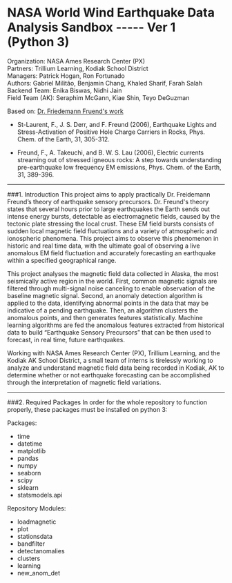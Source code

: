 NASA World Wind Earthquake Data Analysis Sandbox ----- Ver 1 (Python 3)
=======================================================================
Organization: NASA Ames Research Center (PX)  
Partners: Trillium Learning, Kodiak School District  
Managers: Patrick Hogan, Ron Fortunado  
Authors: Gabriel Militão, Benjamin Chang, Khaled Sharif, Farah Salah  
Backend Team: Enika Biswas, Nidhi Jain  
Field Team (AK): Seraphim McGann, Kiae Shin, Teyo DeGuzman

Based on: [Dr. Friedemann Fruend's work](http://geo.arc.nasa.gov/sg/cv/esddir3cv-freund.html)

* St-Laurent, F., J. S. Derr, and F. Freund (2006), Earthquake Lights and Stress-Activation
 of Positive Hole Charge Carriers in Rocks, Phys. Chem. of the Earth, 31, 305-312.
 
* Freund, F., A. Takeuchi, and B. W. S. Lau (2006), Electric currents streaming out of stressed
 igneous rocks: A step towards understanding pre-earthquake low frequency EM emissions,
 Phys. Chem. of the Earth, 31, 389-396.

---
###1. Introduction
This project aims to apply practically Dr. Freidemann Freund’s theory of earthquake sensory precursors. Dr. Freund's theory 
states that several hours prior to large earthquakes the Earth sends out intense energy bursts, detectable as electromagnetic fields, 
caused by the tectonic plate stressing the local crust. These EM field bursts consists of sudden local magnetic field fluctuations and a 
variety of atmospheric and ionospheric phenomena. This project aims to observe this phenomenon in historic and real time data, with the 
ultimate goal of observing a live anomalous EM field fluctuation and accurately forecasting an earthquake within a specified geographical range. 

This project analyses the magnetic field data collected in Alaska, the most seismically active region in the world. First, common magnetic signals 
are filtered through multi-signal noise canceling to enable observation of the baseline magnetic signal. Second, an anomaly detection algorithm is 
applied to the data, identifying abnormal points in the data that may be indicative of a pending earthquake. Then, an algorithm clusters the anomalous 
points, and then generates features statistically. Machine learning algorithms are fed the anomalous features extracted from historical data to 
build “Earthquake Sensory Precursors” that can be then used to forecast, in real time, future earthquakes.

Working with NASA Ames Research Center (PX), Trillium Learning, and the Kodiak AK School District, a small team of interns is tirelessly working 
to analyze and understand magnetic field data being recorded in Kodiak, AK to determine whether or not earthquake forecasting can be accomplished 
through the interpretation of magnetic field variations.

-----------------------------------------------------------------------------------------------------------------------------------------------------------------------------------------------------------------------------------------------------------------------------------------------------------------------------------------------------------
###2. Required Packages
In order for the whole repository to function properly, these packages must be installed on python 3:

Packages:
* time
* datetime
* matplotlib
* pandas
* numpy
* seaborn
* scipy
* sklearn
* statsmodels.api

Repository Modules:
* loadmagnetic
* plot
* stationsdata
* bandfilter
* detectanomalies
* clusters
* learning
* new_anom_det
